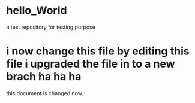 # hello_World
a test repository for testing purpose 
# i now change this file by editing this file i upgraded the file in to a new brach ha ha ha 
this document is changed now.

